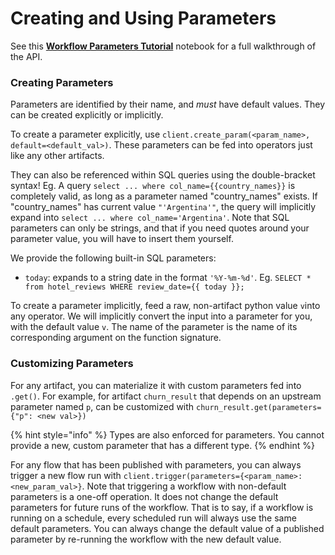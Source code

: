 # Creating and Using Parameters

See this [**Workflow Parameters Tutorial**](../example-workflows/using-workflow-parameters.md) notebook for a full walkthrough of the API.

### Creating Parameters

Parameters are identified by their name, and *must* have default values. They can be created explicitly or implicitly.

To create a parameter explicitly, use `client.create_param(<param_name>, default=<default_val>)`. These parameters can be fed into operators just like any other artifacts. 

They can also be referenced within SQL queries using the double-bracket syntax! Eg. A query `select ... where col_name={{country_names}}` is completely valid, as long as a parameter named "country_names" exists.
If "country_names" has current value `"'Argentina'"`, the query will implicitly expand into `select ... where col_name='Argentina'`. Note that SQL parameters can only be strings,
and that if you need quotes around your parameter value, you will have to insert them yourself.

We provide the following built-in SQL parameters:
- `today`: expands to a string date in the format `'%Y-%m-%d'`. Eg. `SELECT * from hotel_reviews WHERE review_date={{ today }};`


To create a parameter implicitly, feed a raw, non-artifact python value `v`into any operator. We will implicitly convert the input into a parameter for you, with the default value `v`. 
The name of the parameter is the name of its corresponding argument on the function signature.


### Customizing Parameters
For any artifact, you can materialize it with custom parameters fed into `.get()`. For example, for artifact `churn_result` that depends on an upstream parameter named `p`,
can be customized with `churn_result.get(parameters={"p": <new val>})`

{% hint style="info" %}
Types are also enforced for parameters. You cannot provide a new, custom parameter that has a different type.
{% endhint %}

For any flow that has been published with parameters, you can always trigger a new flow run with `client.trigger(parameters={<param_name>: <new_param_val>}`. 
Note that triggering a workflow with non-default parameters is a one-off operation. It does not change the default parameters for future runs of the workflow. 
That is to say, if a workflow is running on a schedule, every scheduled run will always use the same default parameters. You can always change the default value 
of a published parameter by re-running the workflow with the new default value.
